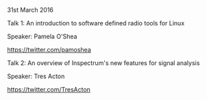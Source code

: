 31st March 2016

Talk 1: An introduction to software defined radio tools for Linux

Speaker: Pamela O'Shea

https://twitter.com/pamoshea



Talk 2: An overview of Inspectrum's new features for signal analysis

Speaker: Tres Acton

https://twitter.com/TresActon
